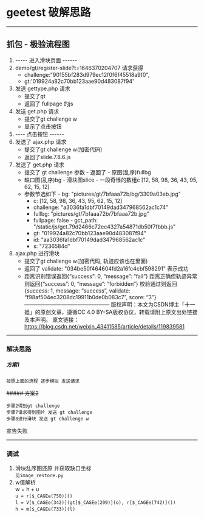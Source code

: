 # geetest 破解思路

****

## 抓包 - 极验流程图

1. ----- 进入滑块页面 ------
2. demo/gt/register-slide?t=1646370204707 请求获得
    - challenge:"90155bf283d979ec12f0f6f45518a9f0",
    - gt:'019924a82c70bb123aae90d483087f94'
3. 发送 gettype.php 请求
    - 提交了gt
    - 返回了 fullpage 的js
4. 发送 get.php 请求
    - 提交了gt challenge w
    - 显示了点击按钮
5. ---- 点击按钮 ------
6. 发送了 ajax.php 请求
    - 提交了gt challenge w(加密代码)
    - 返回了slide.7.8.6.js
7. 发送了 get.php 请求
    - 提交了 gt challenge 参数 - 返回了 - 原图(乱序)fullbg
    - 缺口图(乱序)bg - 滑块图slice - 一段奇怪的数组c [12, 58, 98, 36, 43, 95, 62, 15, 12]
    - 参数节选如下 - bg: "pictures/gt/7bfaaa72b/bg/3309a03eb.jpg"
        - c: [12, 58, 98, 36, 43, 95, 62, 15, 12]
        - challenge: "a3036fa1dbf70149dad347968562ac1c74"
        - fullbg: "pictures/gt/7bfaaa72b/7bfaaa72b.jpg"
        - fullpage: false - gct_path: "/static/js/gct.79d2466c72ec4327a54871db50f7fbbb.js"
        - gt: "019924a82c70bb123aae90d483087f94"
        - id: "aa3036fa1dbf70149dad347968562ac1c"
        - s: "7236584d"
8. ajax.php 进行滑块
    - 提交了gt challenge w(加密代码, 轨迹应该也在里面)
    - 返回了 validate: "034be50f464604fd2a16fc4cbf598291" 表示成功
    - 距离识别错误返回{“success”: 0, “message”: “fail”} 距离正确但轨迹异常则返回{“success”: 0, “message”: “forbidden”} 校验通过则返回{success: 1,
      message: “success”, validate: “f98af504ec3208dc19911b0de0b083c7”, score: “3”} ————————————————
      版权声明：本文为CSDN博主「十一姐」的原创文章，遵循CC 4.0 BY-SA版权协议，转载请附上原文出处链接及本声明。
      原文链接：https://blog.csdn.net/weixin_43411585/article/details/119839581

***

### 解决思路

##### 方案1

`按照上面的流程 逐步模拟 发送请求`

~~##### 方案2~~

`步骤2得到gt challenge`      
`步骤7请求得到图片 发送 gt challenge`    
`步骤8进行滑块 发送 gt challenge w`

宣告失败

***

### 调试

1. 滑块乱序图还原 并获取缺口坐标      
   `见image_restore.py`
2. w值解析  
   w = h + u   
   `u = r[$_CAGEe(750)]()`   
   `l = V[$_CAGEe(342)](gt[$_CAGEe(209)](o), r[$_CAGEe(742)]())`  
   `h = m[$_CAGEe(733)](l)`
   